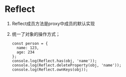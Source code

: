 # Reflect

1. Reflect成员方法是proxy中成员的默认实现

2. 统一了对象的操作方式；

    ```
    const person = {
      name: 123,
      age: 234
    };
    console.log(Reflect.has(obj, 'name'));
    console.log(Reflect.deleteProperty(obj, 'name'));
    console.log(Reflect.ownKeys(obj));
    ```
